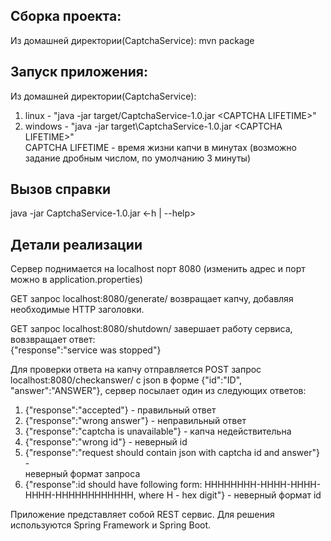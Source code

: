 ## Сборка проекта:
Из домашней директории(CaptchaService): mvn package 
  
## Запуск приложения:
Из домашней директории(CaptchaService):
1) linux - "java -jar target/CaptchaService-1.0.jar \<CAPTCHA LIFETIME\>"  
2) windows - "java -jar target\CaptchaService-1.0.jar \<CAPTCHA LIFETIME\>"  
CAPTCHA LIFETIME - время жизни капчи в минутах (возможно задание дробным числом, по умолчанию 3 минуты)  
  
## Вызов справки
java -jar CaptchaService-1.0.jar \<-h | --help\>

## Детали реализации 
Сервер поднимается на localhost порт 8080 (изменить адрес и порт можно в application.properties)   
  
GET запрос localhost:8080/generate/ возвращает капчу, 
добавляя необходимые HTTP заголовки. 

GET запрос localhost:8080/shutdown/ завершает работу сервиса, вовзвращает ответ:  
{"response":"service was stopped"}  
  
Для проверки ответа на капчу отправляется POST запрос localhost:8080/checkanswer/
с json в форме {"id":"ID", "answer":"ANSWER"}, сервер 
посылает один из следующих ответов:  
  
1) {"response":"accepted"} - правильный ответ  
2) {"response":"wrong answer"} - неправильный ответ  
3) {"response":"captcha is unavailable"} - капча недействительна  
4) {"response":"wrong id"} - неверный id  
5) {"response":"request should contain json with captcha id and answer"} -   
неверный формат запроса  
6) {"response":id should have following form: HHHHHHHH-HHHH-HHHH-HHHH-HHHHHHHHHHHH, where H - hex digit"} -
неверный формат id  

Приложение представляет собой REST сервис. Для решения 
используются Spring Framework и Spring Boot.
